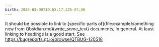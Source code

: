 ```yaml
---
birth: 2024-01-09T19:58:17.325-07:00
---
```

It should be possible to link to 
[specific parts of](file:example/something new from Obsidian.md#write_some_text)
documents, in general.  At least linking to headings is a good start.  See 
<https://bugreports.qt.io/browse/QTBUG-120518>

